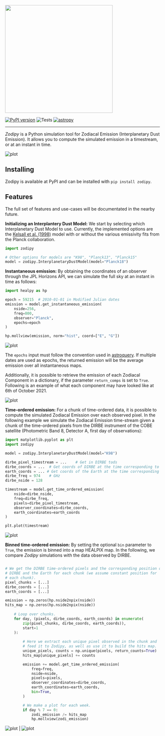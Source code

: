 
<img src="imgs/zodipy_logo.png" width="350">

[![PyPI version](https://badge.fury.io/py/zodipy.svg)](https://badge.fury.io/py/zodipy)
![Tests](https://github.com/MetinSa/zodipy/actions/workflows/tests.yml/badge.svg)
[![astropy](http://img.shields.io/badge/powered%20by-AstroPy-orange.svg?style=flat)](http://www.astropy.org/)


---


*Zodipy* is a Python simulation tool for Zodiacal Emission (Interplanetary Dust Emission). It allows you to compute the 
simulated emission in a timestream, or at an instant in time.

![plot](imgs/zodi_default.png)

## Installing
Zodipy is available at PyPI and can be installed with ``pip install zodipy``.

## Features
The full set of features and use-cases will be documentated in the nearby future.

**Initializing an Interplantery Dust Model:** We start by selecting which Interplanetary Dust Model to use. Currently, the implemented options are the [Kelsall et al. (1998)](https://ui.adsabs.harvard.edu/abs/1998ApJ...508...44K/abstract) model with or without the various emissivity fits from the Planck collaboration.
```python
import zodipy

# Other options for models are "K98", "Planck13", "Planck15"
model = zodipy.InterplanetaryDustModel(model="Planck18")
```

**Instantaneous emission:** By obtaining the coordinates of an observer through the JPL Horizons API, we can simulate the full sky at an instant in time as follows:
```python
import healpy as hp

epoch = 59215  # 2010-01-01 in Modified Julian dates
emission = model.get_instantaneous_emission(
    nside=256, 
    freq=800, 
    observer="Planck", 
    epochs=epoch
)

hp.mollview(emission, norm="hist", coord=["E", "G"])
```
![plot](imgs/zodi_planck.png)

The `epochs` input must follow the convention used in [astroquery](https://astroquery.readthedocs.io/en/latest/jplhorizons/jplhorizons.html). If multiple dates are used as epochs, the returned emission will be the average emission over all instantaneous maps.

Additionally, it is possible to retrieve the emission of each Zodiacal Component in a dictionary, if the parameter `return_comps` is set to `True`. Following is an example of what each component may have looked like at 6th of October 2021.

![plot](imgs/comps.png)


**Time-ordered emission:** For a chunk of time-ordered data, it is possible to compute the simulated Zodiacal Emission over each observed pixel. In the following example we simulate the Zodiacal Emission time-stream given a chunk of the time-ordered pixels from the DIRBE instrument of the COBE satellite (Photometric Band 8, Detector A, first day of observations):
```python
import matplotlib.pyplot as plt
import zodipy

model = zodipy.InterplanetaryDustModel(model="K98")

dirbe_pixel_timestream = ...    # Get in DIRBE tods
dirbe_coords = ...  # Get coords of DIRBE at the time corresponding to the tod chunk 
earth_coords = ... # Get coords of the Earth at the time corresponding to the tod chunk 
dirbe_freq = 974    # GHz
dirbe_nside = 128

timestream = model.get_time_ordered_emission(
    nside=dirbe_nside,
    freq=dirbe_freq,
    pixels=dirbe_pixel_timestream,
    observer_coordinates=dirbe_coords,
    earth_coordinates=earth_coords
)

plt.plot(timestream)
```
![plot](imgs/timestream.png)


**Binned time-ordered emission:** By setting the optional `bin` parameter to `True`, the emission is binned into a map HEALPIX map. In the following, we compare *Zodipy* simulations with the data observed by DIRBE.

```python

# We get the DIRBE time-ordered pixels and the corresponding position of 
# DIRBE and the Earth for each chunk (we assume constant position for 
# each chunk).
pixel_chunks = [...]
dirbe_coords = [...]
earth_coords = [...]

emission = np.zeros(hp.nside2npix(nside))
hits_map = np.zeros(hp.nside2npix(nside))   
    
    # Loop over chunks.
    for day, (pixels, dirbe_coords, earth_coords) in enumerate(
        zip(pixel_chunks, dirbe_coords, earth_coords)),
        start=1
    ):
        
        # Here we extract each unique pixel observed in the chunk and 
        # feed it to Zodipy, as well as use it to build the hits map.
        unique_pixels, counts = np.unique(pixels, return_counts=True)
        hits_map[unique_pixels] += counts

        emission += model.get_time_ordered_emission(
            freq=freq,
            nside=nside,
            pixels=pixels,
            observer_coordinates=dirbe_coords,
            earth_coordinates=earth_coords,
            bin=True,
        )

        # We make a plot for each week.
        if day % 7 == 0:
            zodi_emission /= hits_map
            hp.mollview(zodi_emission)
```


![plot](imgs/dirbe.gif) | ![plot](imgs/zodipy.gif)


